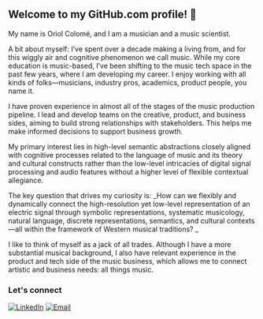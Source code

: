 ## Welcome to my GitHub.com profile! 👋
My name is Oriol Colomé, and I am a musician and a music scientist. 

A bit about myself: I’ve spent over a decade making a living from, and for this wiggly air and cognitive phenomenon we call music. While my core education is music-based, I’ve been shifting to the music tech space in the past few years, where I am developing my career. I enjoy working with all kinds of folks—musicians, industry pros, academics, product people, you name it.

I have proven experience in almost all of the stages of the music production pipeline. I lead and develop teams on the creative, product, and business sides, aiming to build strong relationships with stakeholders. This helps me make informed decisions to support business growth.

My primary interest lies in high-level semantic abstractions closely aligned with cognitive processes related to the language of music and its theory and cultural constructs rather than the low-level intricacies of digital signal processing and audio features without a higher level of flexible contextual allegiance.

The key question that drives my curiosity is: _How can we flexibly and dynamically connect the high-resolution yet low-level representation of an electric signal through symbolic representations, systematic musicology, natural language, discrete representations, semantics, and cultural contexts—all within the framework of Western musical traditions? _

I like to think of myself as a jack of all trades. Although I have a more substantial musical background, I also have relevant experience in the product and tech side of the music business, which allows me to connect artistic and business needs: all things music.

### Let's connect
[![LinkedIn](https://img.shields.io/badge/-LinkedIn-0077B5?style=flat&logo=LinkedIn&logoColor=white)](https://www.linkedin.com/in/ocf/)
[![Email](https://img.shields.io/badge/-Email-D14836?style=flat&logo=Gmail&logoColor=white)](mailto:oriolcolomefont@gmail.com)

